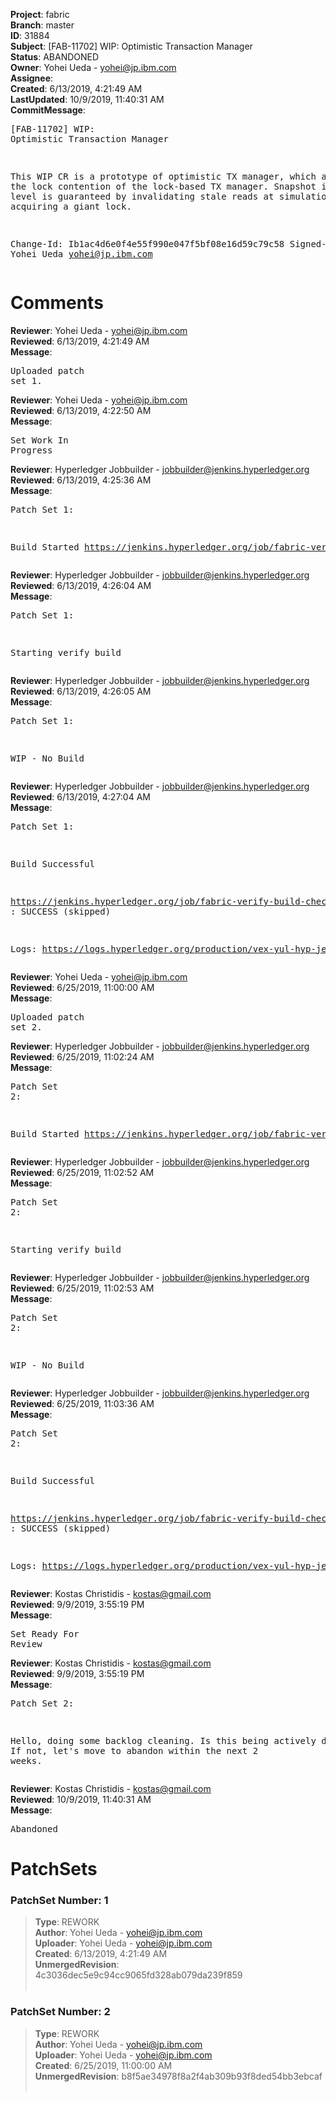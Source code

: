 <strong>Project</strong>: fabric<br><strong>Branch</strong>: master<br><strong>ID</strong>: 31884<br><strong>Subject</strong>: [FAB-11702] WIP: Optimistic Transaction Manager<br><strong>Status</strong>: ABANDONED<br><strong>Owner</strong>: Yohei Ueda - yohei@jp.ibm.com<br><strong>Assignee</strong>:<br><strong>Created</strong>: 6/13/2019, 4:21:49 AM<br><strong>LastUpdated</strong>: 10/9/2019, 11:40:31 AM<br><strong>CommitMessage</strong>:<br><pre>[FAB-11702] WIP: Optimistic Transaction Manager

This WIP CR is a prototype of optimistic TX manager,
which alleviate the lock contention of the lock-based
TX manager.  Snapshot isolation level is guaranteed
by invalidating stale reads at simulation instead of
acquiring a giant lock.

Change-Id: Ib1ac4d6e0f4e55f990e047f5bf08e16d59c79c58
Signed-off-by: Yohei Ueda <yohei@jp.ibm.com>
</pre><h1>Comments</h1><strong>Reviewer</strong>: Yohei Ueda - yohei@jp.ibm.com<br><strong>Reviewed</strong>: 6/13/2019, 4:21:49 AM<br><strong>Message</strong>: <pre>Uploaded patch set 1.</pre><strong>Reviewer</strong>: Yohei Ueda - yohei@jp.ibm.com<br><strong>Reviewed</strong>: 6/13/2019, 4:22:50 AM<br><strong>Message</strong>: <pre>Set Work In Progress</pre><strong>Reviewer</strong>: Hyperledger Jobbuilder - jobbuilder@jenkins.hyperledger.org<br><strong>Reviewed</strong>: 6/13/2019, 4:25:36 AM<br><strong>Message</strong>: <pre>Patch Set 1:

Build Started https://jenkins.hyperledger.org/job/fabric-verify-build-checks-x86_64/14614/</pre><strong>Reviewer</strong>: Hyperledger Jobbuilder - jobbuilder@jenkins.hyperledger.org<br><strong>Reviewed</strong>: 6/13/2019, 4:26:04 AM<br><strong>Message</strong>: <pre>Patch Set 1:

Starting verify build</pre><strong>Reviewer</strong>: Hyperledger Jobbuilder - jobbuilder@jenkins.hyperledger.org<br><strong>Reviewed</strong>: 6/13/2019, 4:26:05 AM<br><strong>Message</strong>: <pre>Patch Set 1:

WIP - No Build</pre><strong>Reviewer</strong>: Hyperledger Jobbuilder - jobbuilder@jenkins.hyperledger.org<br><strong>Reviewed</strong>: 6/13/2019, 4:27:04 AM<br><strong>Message</strong>: <pre>Patch Set 1:

Build Successful 

https://jenkins.hyperledger.org/job/fabric-verify-build-checks-x86_64/14614/ : SUCCESS (skipped)

Logs: https://logs.hyperledger.org/production/vex-yul-hyp-jenkins-3/fabric-verify-build-checks-x86_64/14614</pre><strong>Reviewer</strong>: Yohei Ueda - yohei@jp.ibm.com<br><strong>Reviewed</strong>: 6/25/2019, 11:00:00 AM<br><strong>Message</strong>: <pre>Uploaded patch set 2.</pre><strong>Reviewer</strong>: Hyperledger Jobbuilder - jobbuilder@jenkins.hyperledger.org<br><strong>Reviewed</strong>: 6/25/2019, 11:02:24 AM<br><strong>Message</strong>: <pre>Patch Set 2:

Build Started https://jenkins.hyperledger.org/job/fabric-verify-build-checks-x86_64/14932/</pre><strong>Reviewer</strong>: Hyperledger Jobbuilder - jobbuilder@jenkins.hyperledger.org<br><strong>Reviewed</strong>: 6/25/2019, 11:02:52 AM<br><strong>Message</strong>: <pre>Patch Set 2:

Starting verify build</pre><strong>Reviewer</strong>: Hyperledger Jobbuilder - jobbuilder@jenkins.hyperledger.org<br><strong>Reviewed</strong>: 6/25/2019, 11:02:53 AM<br><strong>Message</strong>: <pre>Patch Set 2:

WIP - No Build</pre><strong>Reviewer</strong>: Hyperledger Jobbuilder - jobbuilder@jenkins.hyperledger.org<br><strong>Reviewed</strong>: 6/25/2019, 11:03:36 AM<br><strong>Message</strong>: <pre>Patch Set 2:

Build Successful 

https://jenkins.hyperledger.org/job/fabric-verify-build-checks-x86_64/14932/ : SUCCESS (skipped)

Logs: https://logs.hyperledger.org/production/vex-yul-hyp-jenkins-3/fabric-verify-build-checks-x86_64/14932</pre><strong>Reviewer</strong>: Kostas Christidis - kostas@gmail.com<br><strong>Reviewed</strong>: 9/9/2019, 3:55:19 PM<br><strong>Message</strong>: <pre>Set Ready For Review</pre><strong>Reviewer</strong>: Kostas Christidis - kostas@gmail.com<br><strong>Reviewed</strong>: 9/9/2019, 3:55:19 PM<br><strong>Message</strong>: <pre>Patch Set 2:

Hello, doing some backlog cleaning. Is this being actively developed? If not, let's move to abandon within the next 2 weeks.</pre><strong>Reviewer</strong>: Kostas Christidis - kostas@gmail.com<br><strong>Reviewed</strong>: 10/9/2019, 11:40:31 AM<br><strong>Message</strong>: <pre>Abandoned</pre><h1>PatchSets</h1><h3>PatchSet Number: 1</h3><blockquote><strong>Type</strong>: REWORK<br><strong>Author</strong>: Yohei Ueda - yohei@jp.ibm.com<br><strong>Uploader</strong>: Yohei Ueda - yohei@jp.ibm.com<br><strong>Created</strong>: 6/13/2019, 4:21:49 AM<br><strong>UnmergedRevision</strong>: 4c3036dec5e9c94cc9065fd328ab079da239f859<br><br></blockquote><h3>PatchSet Number: 2</h3><blockquote><strong>Type</strong>: REWORK<br><strong>Author</strong>: Yohei Ueda - yohei@jp.ibm.com<br><strong>Uploader</strong>: Yohei Ueda - yohei@jp.ibm.com<br><strong>Created</strong>: 6/25/2019, 11:00:00 AM<br><strong>UnmergedRevision</strong>: b8f5ae34978f8a2f4ab309b93f8ded54bb3ebcaf<br><br></blockquote>